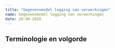 ```yaml
---
title: "Gegevensmodel logging van verwerkingen"
name: Gegevensmodel logging van verwerkingen
date: 28-09-2020
---
```

## Terminologie en volgorde
